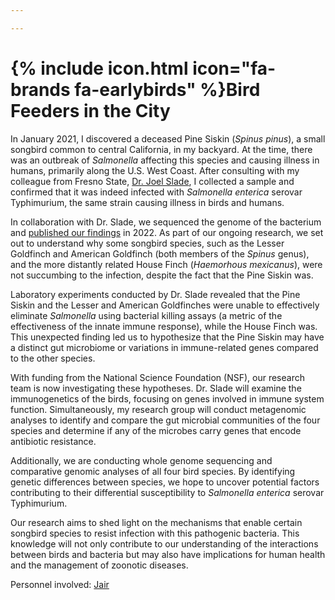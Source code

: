 ```yaml
---

---
```


# {% include icon.html icon="fa-brands fa-earlybirds" %}Bird Feeders in the City

In January 2021, I discovered a deceased Pine Siskin (<i>Spinus pinus</i>), a small songbird common to central California, in my backyard. At the time, there was an outbreak of <i>Salmonella</i> affecting this species and causing illness in humans, primarily along the U.S. West Coast. After consulting with my colleague from Fresno State, <a href="https://www.sladelab.com/">Dr. Joel Slade</a>, I collected a sample and confirmed that it was indeed infected with <i>Salmonella enterica</i> serovar Typhimurium, the same strain causing illness in birds and humans.

In collaboration with Dr. Slade, we sequenced the genome of the bacterium and <a href="https://doi.org/gs9qsq">published our findings</a> in 2022. As part of our ongoing research, we set out to understand why some songbird species, such as the Lesser Goldfinch and American Goldfinch (both members of the <i>Spinus</i> genus), and the more distantly related House Finch (<i>Haemorhous mexicanus</i>), were not succumbing to the infection, despite the fact that the Pine Siskin was.

Laboratory experiments conducted by Dr. Slade revealed that the Pine Siskin and the Lesser and American Goldfinches were unable to effectively eliminate <i>Salmonella</i> using bacterial killing assays (a metric of the effectiveness of the innate immune response), while the House Finch was. This unexpected finding led us to hypothesize that the Pine Siskin may have a distinct gut microbiome or variations in immune-related genes compared to the other species.

With funding from the National Science Foundation (NSF), our research team is now investigating these hypotheses. Dr. Slade will examine the immunogenetics of the birds, focusing on genes involved in immune system function. Simultaneously, my research group will conduct metagenomic analyses to identify and compare the gut microbial communities of the four species and determine if any of the microbes carry genes that encode antibiotic resistance.

Additionally, we are conducting whole genome sequencing and comparative genomic analyses of all four bird species. By identifying genetic differences between species, we hope to uncover potential factors contributing to their differential susceptibility to <i>Salmonella enterica</i> serovar Typhimurium.

Our research aims to shed light on the mechanisms that enable certain songbird species to resist infection with this pathogenic bacteria. This knowledge will not only contribute to our understanding of the interactions between birds and bacteria but may also have implications for human health and the management of zoonotic diseases.

Personnel involved: <a href="https://tvanlaar.github.io/members/jtorres.html">Jair</a>
